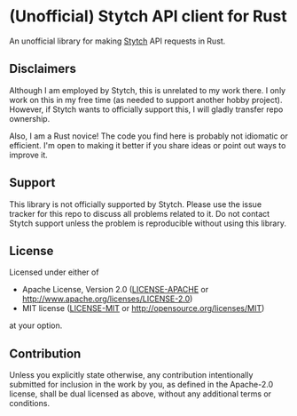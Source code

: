 # (Unofficial) Stytch API client for Rust

An unofficial library for making [Stytch] API requests in Rust.

[Stytch]: https://stytch.com

## Disclaimers

Although I am employed by Stytch, this is unrelated to my work there. I only
work on this in my free time (as needed to support another hobby project).
However, if Stytch wants to officially support this, I will gladly transfer
repo ownership.

Also, I am a Rust novice! The code you find here is probably not idiomatic or
efficient. I'm open to making it better if you share ideas or point out ways to
improve it.

## Support

This library is not officially supported by Stytch. Please use the issue
tracker for this repo to discuss all problems related to it. Do not contact
Stytch support unless the problem is reproducible without using this library.

## License

Licensed under either of

 * Apache License, Version 2.0
   ([LICENSE-APACHE](LICENSE-APACHE) or http://www.apache.org/licenses/LICENSE-2.0)
 * MIT license
   ([LICENSE-MIT](LICENSE-MIT) or http://opensource.org/licenses/MIT)

at your option.

## Contribution

Unless you explicitly state otherwise, any contribution intentionally submitted
for inclusion in the work by you, as defined in the Apache-2.0 license, shall be
dual licensed as above, without any additional terms or conditions.
